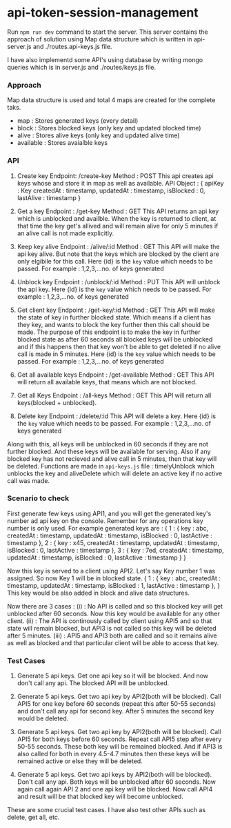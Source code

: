 # api-token-session-management

Run `npm run dev` command to start the server. This server contains the approach of solution using Map data structure which is written in api-server.js and ./routes.api-keys.js file. 

I have also implementd some API's using database by writing mongo queries which is in server.js and ./routes/keys.js file.


### Approach
Map data structure is used and total 4 maps are created for the complete taks. 
- map : Stores generated keys (every detail)
- block : Stores blocked keys (only key and updated blocked time)
- alive : Stores alive keys (only key and updated alive time)
- available : Stores avaialble keys


### API
1. Create key
Endpoint: /create-key
Method : POST
This api creates api keys whose and store it in map as well as available.
API Object : {
    apiKey : Key
    createdAt : timestamp,
    updatedAt : timestamp,
    isBlocked : 0,
    lastAlive : timestamp
}

2. Get a key
Endpoint : /get-key
Method : GET
This API returns an api key which is unblocked and availble. When the key is returned to client, at that time the key get's allived and will remain alive for only 5 minutes if an alive call is not made explicitly.

3. Keep key alive
Endpoint : /alive/:id
Method : GET
This API will make the api key alive. But note that the keys which are blocked by the client are only elgibile for this call. Here {id} is the `key` value which needs to be passed. For example : 1,2,3,...no. of keys generated 

4. Unblock key
Endpoint : /unblock/:id
Method : PUT
This API will unblock the api key. Here {id} is the `key` value which needs to be passed. For example : 1,2,3,...no. of keys generated 

5. Get client key
Endpoint : /get-key/:id
Method : GET
This API will make the state of key in further blocked state. Which means if a client has they key, and wants to block the key further then this call should be made. The purpose of this endpoint is to make the key in further blocked state as after 60 seconds all blocked keys will be unblocked and if this happens then that key won't be able to get deleted if no alive call is made in 5 minutes. Here {id} is the `key` value which needs to be passed. For example : 1,2,3,...no. of keys generated 

6. Get all available keys
Endpoint : /get-available
Method : GET
This API will return all available keys, that means which are not blocked.

7. Get all Keys
Endpoint : /all-keys
Method : GET
This API will return all keys(blocked + unblocked).

8. Delete key
Endpoint : /delete/:id
This API will delete a key. Here {id} is the `key` value which needs to be passed. For example : 1,2,3,...no. of keys generated


Along with this, all keys will be unblocked in 60 seconds if they are not further blocked. And these keys will be available for serving. Also if any blocked key has not recieved and alive call in 5 minutes, then that key will be deleted. 
Functions are made in `api-keys.js` file : timelyUnblock which unblocks the key and aliveDelete which will delete an active key if no active call was made.


### Scenario to check

First generate few keys using API1, and you will get the generated key's number ad api key on the console. Remember for any operations key number is only used. 
For example generated keys are : {
    1 : {
        key : abc,
        createdAt : timestamp,
        updatedAt : timestamp,
        isBlocked : 0,
        lastActive : timestamp
    },
    2 : {
        key : x45,
        createdAt : timestamp,
        updatedAt : timestamp,
        isBlocked : 0,
        lastActive : timestamp
    },
    3 : {
        key : 7ed,
        createdAt : timestamp,
        updatedAt : timestamp,
        isBlocked : 0,
        lastActive : timestamp
    }
}

Now this key is served to a client using API2. Let's say Key number 1 was assigned. So now Key 1 will be in blocked state. 
{
    1 : {
        key : abc,
        createdAt : timestamp,
        updatedAt : timestamp,
        isBlocked : 1,
        lastActive : timestamp
    },
}
This key would be also added in block and alive data structures. 

Now there are 3 cases : 
(i) : No API is called and so this blocked key will get unblocked after 60 seconds. Now this key would be available for any other client.
(ii) : The API is continously called by client using API5 and so that state will remain blocked, but API3 is not called so this key will be deleted after 5 minutes.
(iii) : API5 and API3 both are called and so it remains alive as well as blocked and that particular client will be able to access that key.



### Test Cases
1. Generate 5 api keys. Get one api key so it will be blocked. And now don't call any api. The blocked API will be unblocked.

2. Generate 5 api keys. Get two api key by API2(both will be blocked). Call API5 for one key before 60 seconds (repeat this after 50-55 seconds) and don't call any api for second key. After 5 minutes the second key would be deleted. 

3. Generate 5 api keys. Get two api key by API2(both will be blocked). Call API5 for both keys before 60 seconds. Repeat call API5 step after every 50-55 seconds. These both key will be remained blocked. And if API3 is also called for both in every 4.5-4.7 minutes then these keys will be remained active or else they will be deleted.

4. Generate 5 api keys. Get two api keys by API2(both will be  blocked). Don't call any api. Both keys will be unblocked after 60 seconds. Now again call again API 2 and one api key will be blocked. Now call API4 and result will be that blocked key will become unblocked.

These are some crucial test cases. I have also test other APIs such as delete, get all, etc.



